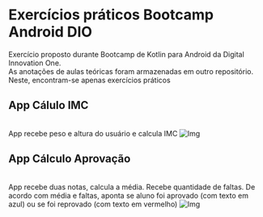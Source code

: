 # Exercícios práticos Bootcamp Android DIO
Exercício proposto durante Bootcamp de Kotlin para Android da Digital Innovation One.
<br/>As anotações de aulas teóricas foram armazenadas em outro repositório. Neste, encontram-se apenas exercícios práticos
## App Cálulo IMC
<br/>App recebe peso e altura do usuário e calcula IMC
![Img](https://i.imgur.com/x68U0Pv.png)
## App Cálculo Aprovação
<br/>App recebe duas notas, calcula a média. Recebe quantidade de faltas. De acordo com média e faltas, aponta se aluno foi aprovado (com texto em azul) ou se foi reprovado (com texto em vermelho)
![Img](https://i.imgur.com/sfrSyJR.png)

